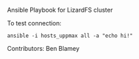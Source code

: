 
Ansible Playbook for LizardFS cluster


To test connection:
```
ansible -i hosts_uppmax all -a "echo hi!"
```


Contributors: Ben Blamey